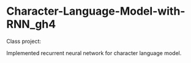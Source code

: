 # Character-Language-Model-with-RNN_gh4

Class project:

Implemented recurrent neural network for character language model.
